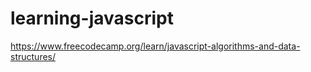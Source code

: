 # learning-javascript
https://www.freecodecamp.org/learn/javascript-algorithms-and-data-structures/
